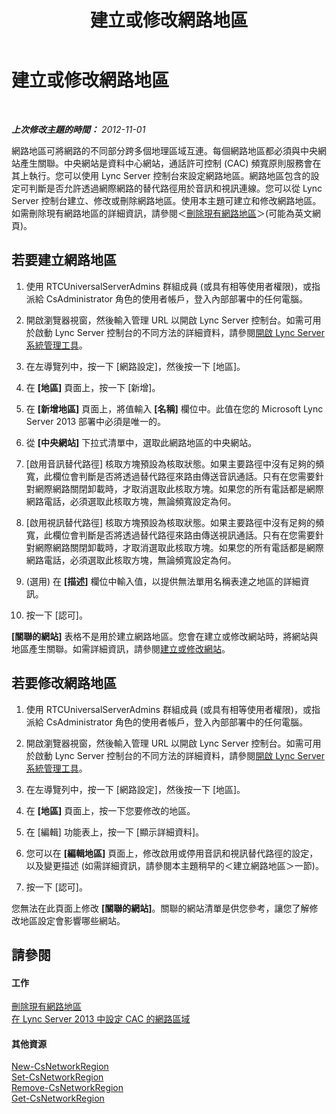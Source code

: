 ﻿---
title: 建立或修改網路地區
TOCTitle: 建立或修改網路地區
ms:assetid: bd08bb66-5976-4ece-b45c-7de19569f814
ms:mtpsurl: https://technet.microsoft.com/zh-tw/library/Gg182579(v=OCS.15)
ms:contentKeyID: 49292141
ms.date: 08/10/2015
mtps_version: v=OCS.15
ms.translationtype: HT
---

# 建立或修改網路地區

 

_**上次修改主題的時間：** 2012-11-01_

網路地區可將網路的不同部分跨多個地理區域互連。每個網路地區都必須與中央網站產生關聯。中央網站是資料中心網站，通話許可控制 (CAC) 頻寬原則服務會在其上執行。您可以使用 Lync Server 控制台來設定網路地區。網路地區包含的設定可判斷是否允許透過網際網路的替代路徑用於音訊和視訊連線。您可以從 Lync Server 控制台建立、修改或刪除網路地區。使用本主題可建立和修改網路地區。如需刪除現有網路地區的詳細資訊，請參閱＜[刪除現有網路地區](lync-server-2013-deleting-existing-network-regions.md)＞(可能為英文網頁)。

## 若要建立網路地區

1.  使用 RTCUniversalServerAdmins 群組成員 (或具有相等使用者權限)，或指派給 CsAdministrator 角色的使用者帳戶，登入內部部署中的任何電腦。

2.  開啟瀏覽器視窗，然後輸入管理 URL 以開啟 Lync Server 控制台。如需可用於啟動 Lync Server 控制台的不同方法的詳細資料，請參閱[開啟 Lync Server 系統管理工具](lync-server-2013-open-lync-server-administrative-tools.md)。

3.  在左導覽列中，按一下 \[網路設定\]，然後按一下 \[地區\]。

4.  在 **\[地區\]** 頁面上，按一下 \[新增\]。

5.  在 **\[新增地區\]** 頁面上，將值輸入 **\[名稱\]** 欄位中。此值在您的 Microsoft Lync Server 2013 部署中必須是唯一的。

6.  從 **\[中央網站\]** 下拉式清單中，選取此網路地區的中央網站。

7.  \[啟用音訊替代路徑\] 核取方塊預設為核取狀態。如果主要路徑中沒有足夠的頻寬，此欄位會判斷是否將透過替代路徑來路由傳送音訊通話。只有在您需要針對網際網路關閉卸載時，才取消選取此核取方塊。如果您的所有電話都是網際網路電話，必須選取此核取方塊，無論頻寬設定為何。

8.  \[啟用視訊替代路徑\] 核取方塊預設為核取狀態。如果主要路徑中沒有足夠的頻寬，此欄位會判斷是否將透過替代路徑來路由傳送視訊通話。只有在您需要針對網際網路關閉卸載時，才取消選取此核取方塊。如果您的所有電話都是網際網路電話，必須選取此核取方塊，無論頻寬設定為何。

9.  (選用) 在 **\[描述\]** 欄位中輸入值，以提供無法單用名稱表達之地區的詳細資訊。

10. 按一下 \[認可\]。

**\[關聯的網站\]** 表格不是用於建立網路地區。您會在建立或修改網站時，將網站與地區產生關聯。如需詳細資訊，請參閱[建立或修改網站](lync-server-2013-creating-or-modifying-network-sites.md)。

## 若要修改網路地區

1.  使用 RTCUniversalServerAdmins 群組成員 (或具有相等使用者權限)，或指派給 CsAdministrator 角色的使用者帳戶，登入內部部署中的任何電腦。

2.  開啟瀏覽器視窗，然後輸入管理 URL 以開啟 Lync Server 控制台。如需可用於啟動 Lync Server 控制台的不同方法的詳細資料，請參閱[開啟 Lync Server 系統管理工具](lync-server-2013-open-lync-server-administrative-tools.md)。

3.  在左導覽列中，按一下 \[網路設定\]，然後按一下 \[地區\]。

4.  在 **\[地區\]** 頁面上，按一下您要修改的地區。

5.  在 \[編輯\] 功能表上，按一下 \[顯示詳細資料\]。

6.  您可以在 **\[編輯地區\]** 頁面上，修改啟用或停用音訊和視訊替代路徑的設定，以及變更描述 (如需詳細資訊，請參閱本主題稍早的＜建立網路地區＞一節)。

7.  按一下 \[認可\]。

您無法在此頁面上修改 **\[關聯的網站\]**。關聯的網站清單是供您參考，讓您了解修改地區設定會影響哪些網站。

## 請參閱

#### 工作

[刪除現有網路地區](lync-server-2013-deleting-existing-network-regions.md)  
[在 Lync Server 2013 中設定 CAC 的網路區域](lync-server-2013-configure-network-regions-for-cac.md)  

#### 其他資源

[New-CsNetworkRegion](https://docs.microsoft.com/en-us/powershell/module/skype/New-CsNetworkRegion)  
[Set-CsNetworkRegion](https://docs.microsoft.com/en-us/powershell/module/skype/Set-CsNetworkRegion)  
[Remove-CsNetworkRegion](https://docs.microsoft.com/en-us/powershell/module/skype/Remove-CsNetworkRegion)  
[Get-CsNetworkRegion](https://docs.microsoft.com/en-us/powershell/module/skype/Get-CsNetworkRegionLink)


